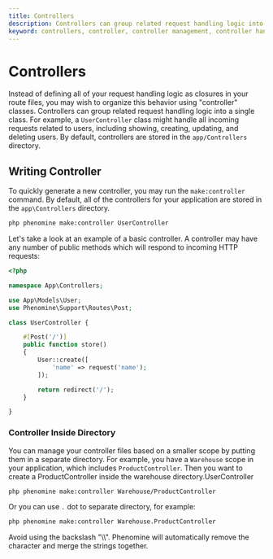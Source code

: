 ```yaml
---
title: Controllers
description: Controllers can group related request handling logic into a single class. Learn how to write controllers in Phenomine.
keyword: controllers, controller, controller management, controller handling
---
```


# Controllers

Instead of defining all of your request handling logic as closures in your route files, you may wish to organize this behavior using "controller" classes. Controllers can group related request handling logic into a single class. For example, a `UserController` class might handle all incoming requests related to users, including showing, creating, updating, and deleting users. By default, controllers are stored in the `app/Controllers` directory.

## Writing Controller
To quickly generate a new controller, you may run the `make:controller` command. By default, all of the controllers for your application are stored in the `app\Controllers` directory.

```sh copy
php phenomine make:controller UserController
```

Let's take a look at an example of a basic controller. A controller may have any number of public methods which will respond to incoming HTTP requests:
```php showLineNumbers copy
<?php

namespace App\Controllers;

use App\Models\User;
use Phenomine\Support\Routes\Post;

class UserController {

    #[Post('/')]
    public function store()
    {
        User::create([
            'name' => request('name');
        ]);

        return redirect('/');
    }

}

```

### Controller Inside Directory
You can manage your controller files based on a smaller scope by putting them in a separate directory. For example, you have a `Warehouse` scope in your application, which includes `ProductController`. Then you want to create a ProductController inside the warehouse directory.UserController

```sh copy
php phenomine make:controller Warehouse/ProductController
```

Or you can use `.` dot to separate directory, for example:

```sh copy
php phenomine make:controller Warehouse.ProductController
```

<Callout type="warning" emoji="⚠️">
    Avoid using the backslash "\\". Phenomine will automatically remove the character and merge the strings together.
</Callout>
